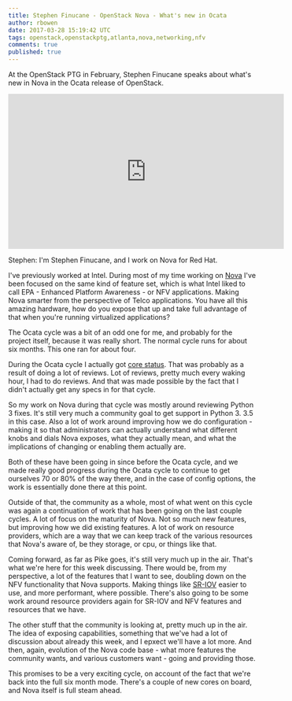 ```yaml
---
title: Stephen Finucane - OpenStack Nova - What's new in Ocata
author: rbowen
date: 2017-03-28 15:19:42 UTC
tags: openstack,openstackptg,atlanta,nova,networking,nfv
comments: true
published: true
---
```


At the OpenStack PTG in February, Stephen Finucane speaks about what's new in Nova in the Ocata release of OpenStack.

<iframe width="560" height="315" src="https://www.youtube.com/embed/NzWw_uosDnM?list=PLOuHvpVx7kYksG0NFaCaQsSkrUlj3Oq4S" frameborder="0" allowfullscreen></iframe>

Stephen: I'm Stephen Finucane, and I work on Nova for Red Hat.

I've previously worked at Intel. During most of my time working on [Nova](https://wiki.openstack.org/wiki/Nova) I've been focused on the same kind of feature set, which is what Intel liked to call EPA - Enhanced Platform Awareness - or NFV applications. Making Nova smarter from the perspective of Telco applications. You have all this amazing hardware, how do you expose that up and take full advantage of that when you're running virtualized applications?

The Ocata cycle was a bit of an odd one for me, and probably for the project itself, because it was really short. The normal cycle runs for about six months. This one ran for about four.

During the Ocata cycle I actually got [core status](https://docs.openstack.org/infra/manual/core.html). That was probably as a result of doing a lot of reviews. Lot of reviews, pretty much every waking hour, I had to do reviews. And that was made possible by the fact that I didn't actually get any specs in for that cycle.

So my work on Nova during that cycle was mostly around reviewing Python 3 fixes. It's still very much a community goal to get support in Python 3. 3.5 in this case. Also a lot of work around improving how we do configuration - making it so that administrators can actually understand what different knobs and dials Nova exposes, what they actually mean, and what the implications of changing or enabling them actually are.

Both of these have been going in since before the Ocata cycle, and we made really good progress during the Ocata cycle to continue to get ourselves 70 or 80% of the way there, and in the case of config options, the work is essentially done there at this point.

Outside of that, the community as a whole, most of what went on this cycle was again a continuation of work that has been going on the last couple cycles. A lot of focus on the maturity of Nova. Not so much new features, but improving how we did existing features. A lot of work on resource providers, which are a way that we can keep track of the various resources that Nova's aware of, be they storage, or cpu, or things like that.

Coming forward, as far as Pike goes, it's still very much up in the air. That's what we're here for this week discussing. There would be, from my perspective, a lot of the features that I want to see, doubling down on the NFV functionality that Nova supports. Making things 
like [SR-IOV](https://wiki.openstack.org/wiki/SR-IOV-Passthrough-For-Networking) easier to use, and more performant, where possible. There's also going to be some work around resource providers again for SR-IOV and NFV features and resources that we have.

The other stuff that the community is looking at, pretty much up in the air. The idea of exposing capabilities, something that we've had a lot of discussion about already this week, and I epxect we'll have a lot more. And then, again, evolution of the  Nova code base - what more features the community wants, and various customers want - going and providing those. 

This promises to be a very exciting cycle, on account of the fact that we're back into the full six month mode. There's a couple of new cores on board, and Nova itself is full steam ahead.